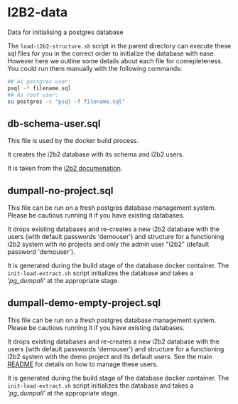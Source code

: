 # I2B2-data
Data for initialising a postgres database

The `load-i2b2-structure.sh` script in the parent directory can execute these sql files for you in the correct order to initialize the database with ease. However here we outline some details about each file for comepleteness. You could run them manually with the following commands:
```sh
## As postgres user:
psql -f filename.sql
## As root user:
su postgres -c "psql -f filename.sql"
```

## db-schema-user.sql
This file is used by the docker build process.

It creates the i2b2 database with its schema and i2b2 users.

It is taken from the [i2b2 documenation](https://community.i2b2.org/wiki/display/getstarted/3.3.2+Create+User+Accounts+in+PostgreSQL).

## dumpall-no-project.sql
This file can be run on a fresh postgres database management system. Please be cautious running it if you have existing databases.

It drops existing databases and re-creates a new i2b2 database with the users (with default passwords 'demouser') and structure for a functioning i2b2 system with no projects and only the admin user "i2b2" (default password 'demouser'). 

It is generated during the build stage of the database docker container. The `init-load-extract.sh` script initializes the database and takes a _'pg_dumpall'_ at the appropriate stage.

## dumpall-demo-empty-project.sql
This file can be run on a fresh postgres database management system. Please be cautious running it if you have existing databases.

It drops existing databases and re-creates a new i2b2 database with the users (with default passwords 'demouser') and structure for a functioning i2b2 system with the demo project and its default users. See the main [README](https://github.com/dzl-dm/i2b2-core/blob/main/README.md#common-adjustments) for details on how to manage these users. 

It is generated during the build stage of the database docker container. The `init-load-extract.sh` script initializes the database and takes a _'pg_dumpall'_ at the appropriate stage.

